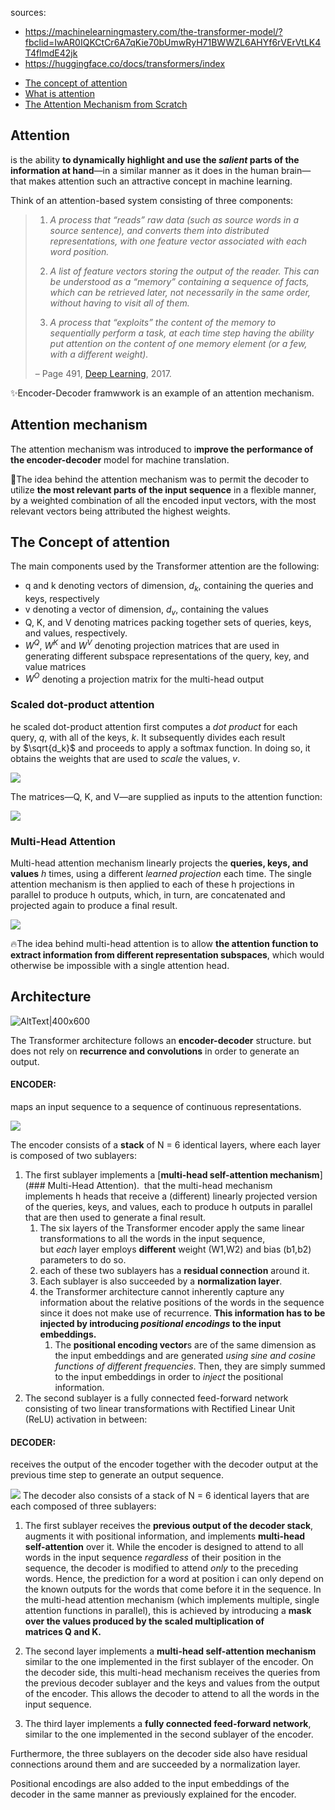 sources:
* https://machinelearningmastery.com/the-transformer-model/?fbclid=IwAR0IQKCtCr6A7qKie70bUmwRyH71BWWZL6AHYf6rVErVtLK4T4flmdE42jk
* https://huggingface.co/docs/transformers/index
- [The concept of attention](https://machinelearningmastery.com/what-is-attention/)
- [What is attention](https://machinelearningmastery.com/what-is-attention/)
- [The Attention Mechanism from Scratch](https://machinelearningmastery.com/the-attention-mechanism-from-scratch/)

## Attention

is the ability **to dynamically highlight and use the _salient_ parts of the information at hand**—in a similar manner as it does in the human brain—that makes attention such an attractive concept in machine learning.

Think of an attention-based system consisting of three components:

> 1.  _A process that “reads” raw data (such as source words in a source sentence), and converts them into distributed representations, with one feature vector associated with each word position._ 
> 
> 2.  _A list of feature vectors storing the output of the reader. This can be understood as a “memory” containing a sequence of facts, which can be retrieved later, not necessarily in the same order, without having to visit all of them._
> 
> 3.  _A process that “exploits” the content of the memory to sequentially perform a task, at each time step having the ability put attention on the content of one memory element (or a few, with a different weight)._
> 
> – Page 491, [Deep Learning](https://www.amazon.com/Deep-Learning-Adaptive-Computation-Machine/dp/0262035618/ref=sr_1_1?dchild=1&keywords=deep+learning&qid=1622968138&sr=8-1), 2017.

✨Encoder-Decoder framwwork is an example of an attention mechanism.

## Attention mechanism
The attention mechanism was introduced to i**mprove the performance of the encoder-decoder** model for machine translation.

💫The idea behind the attention mechanism was to permit the decoder to utilize **the most relevant parts of the input sequence** in a flexible manner, by a weighted combination of all the encoded input vectors, with the most relevant vectors being attributed the highest weights.

## The Concept of attention
The main components used by the Transformer attention are the following:

-   q and k denoting vectors of dimension, $d_k$, containing the queries and keys, respectively
-   v denoting a vector of dimension, $d_v$, containing the values
-   Q, K, and V denoting matrices packing together sets of queries, keys, and values, respectively.
-   $W^Q$, $W^K$ and $W^V$ denoting projection matrices that are used in generating different subspace representations of the query, key, and value matrices
-   $W^O$ denoting a projection matrix for the multi-head output

### Scaled dot-product attention

he scaled dot-product attention first computes a _dot product_ for each query, $q$, with all of the keys, $k$. It subsequently divides each result by $\sqrt{d_k}$ and proceeds to apply a softmax function. In doing so, it obtains the weights that are used to _scale_ the values, $v$.

![](../../figures/Transformers.webp)

The matrices—Q, K, and V—are supplied as inputs to the attention function:

![](../../figures/Transformers.png)

### Multi-Head Attention

Multi-head attention mechanism linearly projects the **queries, keys, and values** $h$ times, using a different *learned projection* each time. The single attention mechanism is then applied to each of these h projections in parallel to produce h outputs, which, in turn, are concatenated and projected again to produce a final result.

![](../../figures/Transformers-1.png)

🔥The idea behind multi-head attention is to allow **the attention function to extract information from different representation subspaces**, which would otherwise be impossible with a single attention head.

## Architecture

![AltText|400x600](../../figures/attention_research_1-727x1024.webp)  


The Transformer architecture follows an **encoder-decoder** structure. but does not rely on **recurrence and convolutions** in order to generate an output.

#### ENCODER: 
maps an input sequence to a sequence of continuous representations.

![](../../figures/Transformers-2.png)

The encoder consists of a **stack** of N = 6 identical layers, where each layer is composed of two sublayers:

1.  The first sublayer implements a [**multi-head self-attention mechanism**](### Multi-Head Attention).  that the multi-head mechanism implements h heads that receive a (different) linearly projected version of the queries, keys, and values, each to produce h outputs in parallel that are then used to generate a final result. 
	1. The six layers of the Transformer encoder apply the same linear transformations to all the words in the input sequence, but _each_ layer employs **different** weight (W1,W2) and bias (b1,b2) parameters to do so.
	2. each of these two sublayers has a **residual connection** around it.
	3. Each sublayer is also succeeded by a **normalization layer**.
	4. the Transformer architecture cannot inherently capture any information about the relative positions of the words in the sequence since it does not make use of recurrence. **This information has to be injected by introducing _positional encodings_ to the input embeddings.**
		1. The **positional encoding vector**s are of the same dimension as the input embeddings and are generated *using sine and cosine functions of different frequencies*. Then, they are simply summed to the input embeddings in order to _inject_ the positional information.
2.  The second sublayer is a fully connected feed-forward network consisting of two linear transformations with Rectified Linear Unit (ReLU) activation in between:



#### DECODER:
receives the output of the encoder together with the decoder output at the previous time step to generate an output sequence.

![](../../figures/Transformers-3.png)
The decoder also consists of a stack of N = 6 identical layers that are each composed of three sublayers:
1.  The first sublayer receives the **previous output of the decoder stack**, augments it with positional information, and implements **multi-head self-attention** over it. While the encoder is designed to attend to all words in the input sequence _regardless_ of their position in the sequence, the decoder is modified to attend _only_ to the preceding words. Hence, the prediction for a word at position i can only depend on the known outputs for the words that come before it in the sequence. In the multi-head attention mechanism (which implements multiple, single attention functions in parallel), this is achieved by introducing a **mask over the values produced by the scaled multiplication of matrices Q and K.** 

2.  The second layer implements a **multi-head self-attention mechanism** similar to the one implemented in the first sublayer of the encoder. On the decoder side, this multi-head mechanism receives the queries from the previous decoder sublayer and the keys and values from the output of the encoder. This allows the decoder to attend to all the words in the input sequence.

3.  The third layer implements a **fully connected feed-forward network**, similar to the one implemented in the second sublayer of the encoder.

Furthermore, the three sublayers on the decoder side also have residual connections around them and are succeeded by a normalization layer.

Positional encodings are also added to the input embeddings of the decoder in the same manner as previously explained for the encoder.